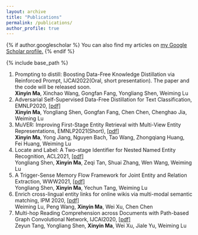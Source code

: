 ```yaml
---
layout: archive
title: "Publications"
permalink: /publications/
author_profile: true
---
```


{% if author.googlescholar %}
  You can also find my articles on <u><a href="{{author.googlescholar}}">my Google Scholar profile</a>.</u>
{% endif %}

{% include base_path %}

1. Prompting to distill: Boosting Data-Free Knowledge Distillation via Reinforced Prompt, IJCAI2022(Oral, short presentation). The paper and the code will be released soon.  
  **Xinyin Ma**, Xinchao Wang, Gongfan Fang, Yongliang Shen, Weiming Lu  
2. Adversarial Self-Supervised Data-Free Distillation for Text Classification, EMNLP2020, [[pdf]](https://arxiv.org/abs/2010.04883)  
  **Xinyin Ma**, Yongliang Shen, Gongfan Fang, Chen Chen, Chenghao Jia, Weiming Lu
3. MuVER: Improving First-Stage Entity Retrieval with Multi-View Entity Representations, EMNLP2021(Short), [[pdf]](https://arxiv.org/abs/2109.05716)  
  **Xinyin Ma**, Yong Jiang, Nguyen Bach, Tao Wang, Zhongqiang Huang, Fei Huang, Weiming Lu
4. Locate and Label: A Two-stage Identifier for Nested Named Entity Recognition, ACL2021, [[pdf]](https://arxiv.org/abs/2105.06804)  
  Yongliang Shen, **Xinyin Ma**, Zeqi Tan, Shuai Zhang, Wen Wang, Weiming Lu
5. A Trigger-Sense Memory Flow Framework for Joint Entity and Relation Extraction, WWW2021, [[pdf]](https://dl.acm.org/doi/abs/10.1145/3442381.3449895)  
  Yongliang Shen, **Xinyin Ma**, Yechun Tang, Weiming Lu
6. Enrich cross-lingual entity links for online wikis via multi-modal semantic matching, IPM 2020, [[pdf]](https://www.sciencedirect.com/science/article/abs/pii/S0306457319309094)  
  Weiming Lu, Peng Wang, **Xinyin Ma**, Wei Xu, Chen Chen
7. Multi-hop Reading Comprehension across Documents with Path-based Graph Convolutional Network,  IJCAI2020, [[pdf]](https://arxiv.org/abs/2006.06478)  
  Zeyun Tang, Yongliang Shen, **Xinyin Ma**, Wei Xu, Jiale Yu, Weiming Lu
